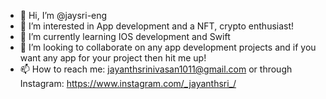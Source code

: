 - 👋 Hi, I’m @jaysri-eng
- 👀 I’m interested in App development and a NFT, crypto enthusiast!
- 🌱 I’m currently learning IOS development and Swift 
- 💞️ I’m looking to collaborate on any app development projects and if you want any app for your project then hit me up!
- 📫 How to reach me: jayanthsrinivasan1011@gmail.com or through Instagram: https://www.instagram.com/_jayanthsri_/

<!---
jaysri-eng/jaysri-eng is a ✨ special ✨ repository because its `README.md` (this file) appears on your GitHub profile.
You can click the Preview link to take a look at your changes.
--->
